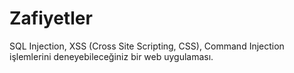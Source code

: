 # Zafiyetler
SQL Injection, XSS (Cross Site Scripting, CSS), Command Injection işlemlerini deneyebileceğiniz bir web uygulaması.
